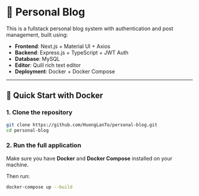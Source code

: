 # 📝 Personal Blog

This is a fullstack personal blog system with authentication and post management, built using:

- **Frontend**: Next.js + Material UI + Axios
- **Backend**: Express.js + TypeScript + JWT Auth
- **Database**: MySQL
- **Editor**: Quill rich text editor
- **Deployment**: Docker + Docker Compose

---

## 🚀 Quick Start with Docker

### 1. Clone the repository

```bash
git clone https://github.com/HuongLanTo/personal-blog.git
cd personal-blog
```

### 2. Run the full application

Make sure you have **Docker** and **Docker Compose** installed on your machine.

Then run:

```bash
docker-compose up --build
```




